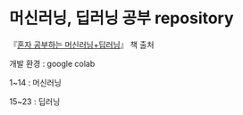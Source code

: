 # 머신러닝, 딥러닝 공부 repository

『[혼자 공부하는 머신러닝+딥러닝](https://hongong.hanbit.co.kr/%ed%98%bc%ec%9e%90-%ea%b3%b5%eb%b6%80%ed%95%98%eb%8a%94-%eb%a8%b8%ec%8b%a0%eb%9f%ac%eb%8b%9d-%eb%94%a5%eb%9f%ac%eb%8b%9d/)』 책 출처<br>

개발 환경 : google colab

1~14 : 머신러닝

15~23 : 딥러닝
